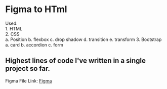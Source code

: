 # Figma to HTml

Used: <br>
	1. HTML <br>
	2. CSS <br>
		a. Position
		b. flexbox
		c. drop shadow
		d. transition
		e. transform
	3. Bootstrap <br>
		a. card
		b. accordion
		c. form

## Highest lines of code I've written in a single project so far. 

Figma File Link: [Figma](https://www.figma.com/file/Tkt4YqDUm8Fr0b2OUO3hwo/Portfolio-Template-(Community)?node-id=0%3A1236)
